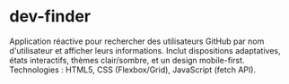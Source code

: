 # dev-finder
Application réactive pour rechercher des utilisateurs GitHub par nom d'utilisateur et afficher leurs informations. Inclut dispositions adaptatives, états interactifs, thèmes clair/sombre, et un design mobile-first. Technologies : HTML5, CSS (Flexbox/Grid), JavaScript (fetch API).
